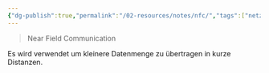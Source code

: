 ```yaml
---
{"dg-publish":true,"permalink":"/02-resources/notes/nfc/","tags":["netzwerk/wireless","netzwerk"],"noteIcon":"","updated":"2024-08-16T18:27:55.000+02:00"}
---
```


> Near Field Communication

Es wird verwendet um kleinere Datenmenge zu übertragen in kurze Distanzen. 
